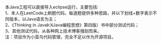 本Java工程可以直接导入eclipse运行，主要包括:    
1、本人在LeetCode上刷题代码，每道题提供多种思路，并以下划线+数字表示不同版本，以Java语言为主；      
2、《Thinking in Java》（《Java编程思想》第四版）书中部分测试代码；     
3、其他测试代码，从各种网上技术博客搜刮而来。      
注：项目作为小菜鸟代码管理，完全不足以作为开源项目。
